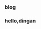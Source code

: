 ### blog

### hello,dingan

<!-- 启动 npm run dev -->

<!-- 上传代码前先打包  npx vuepress build src -->
<!-- 然后按照正常的流程上传代码  git add .   .... -->
